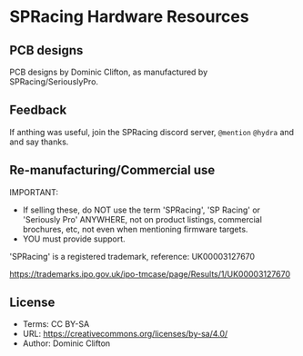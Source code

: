 # SPRacing Hardware Resources

## PCB designs

PCB designs by Dominic Clifton, as manufactured by SPRacing/SeriouslyPro.

## Feedback

If anthing was useful, join the SPRacing discord server, `@mention` `@hydra` and and say thanks.

## Re-manufacturing/Commercial use

IMPORTANT: 

* If selling these, do NOT use the term 'SPRacing', 'SP Racing' or 'Seriously Pro' ANYWHERE, not on product listings, commercial brochures, etc, not even when mentioning firmware targets.
* YOU must provide support.

'SPRacing' is a registered trademark, reference: UK00003127670

https://trademarks.ipo.gov.uk/ipo-tmcase/page/Results/1/UK00003127670

## License

* Terms: CC BY-SA
* URL: https://creativecommons.org/licenses/by-sa/4.0/
* Author: Dominic Clifton



